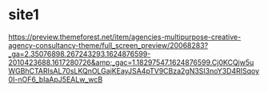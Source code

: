 # site1
https://preview.themeforest.net/item/agencies-multipurpose-creative-agency-consultancy-theme/full_screen_preview/20068283?_ga=2.35076898.267243293.1624876599-2010423688.1617280726&amp;_gac=1.18297547.1624876599.Cj0KCQjw5uWGBhCTARIsAL70sLKQnOLGajKEayJSA4pTV9CBza2gN3SI3noY3D4RISqoy0I-nOF6_bIaApJ5EALw_wcB
